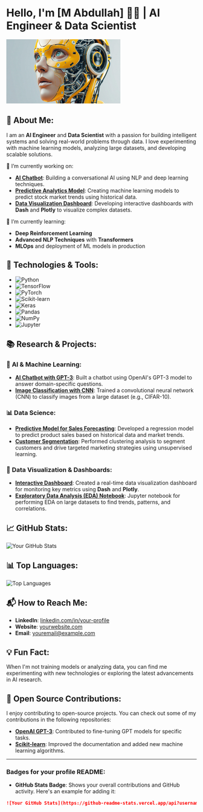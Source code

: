 # Hello, I'm [M Abdullah] 👨‍💻 | AI Engineer & Data Scientist

<img src="https://raw.githubusercontent.com/abdullah-0an/abdullah-0an/main/image%20(34).png" alt="Banner Image" style="width: 60%; height: 50;" />


## 🚀 About Me:
I am an **AI Engineer** and **Data Scientist** with a passion for building intelligent systems and solving real-world problems through data. I love experimenting with machine learning models, analyzing large datasets, and developing scalable solutions.

🔭 I’m currently working on:
- **[AI Chatbot](link-to-project)**: Building a conversational AI using NLP and deep learning techniques.
- **[Predictive Analytics Model](link-to-project)**: Creating machine learning models to predict stock market trends using historical data.
- **[Data Visualization Dashboard](link-to-project)**: Developing interactive dashboards with **Dash** and **Plotly** to visualize complex datasets.

🌱 I’m currently learning:
- **Deep Reinforcement Learning**
- **Advanced NLP Techniques** with **Transformers**
- **MLOps** and deployment of ML models in production

## 🔧 Technologies & Tools:
- ![Python](https://img.shields.io/badge/Python-3776AB?style=flat&logo=python&logoColor=white)
- ![TensorFlow](https://img.shields.io/badge/TensorFlow-FF6F00?style=flat&logo=tensorflow&logoColor=white)
- ![PyTorch](https://img.shields.io/badge/PyTorch-EE4C2C?style=flat&logo=pytorch&logoColor=white)
- ![Scikit-learn](https://img.shields.io/badge/scikit--learn-F7931E?style=flat&logo=scikit-learn&logoColor=white)
- ![Keras](https://img.shields.io/badge/Keras-FF4F00?style=flat&logo=keras&logoColor=white)
- ![Pandas](https://img.shields.io/badge/Pandas-150458?style=flat&logo=pandas&logoColor=white)
- ![NumPy](https://img.shields.io/badge/NumPy-013243?style=flat&logo=numpy&logoColor=white)
- ![Jupyter](https://img.shields.io/badge/Jupyter-F37626?style=flat&logo=jupyter&logoColor=white)

## 📚 Research & Projects:
### 🧠 **AI & Machine Learning**:
- **[AI Chatbot with GPT-3](link-to-project)**: Built a chatbot using OpenAI's GPT-3 model to answer domain-specific questions.
- **[Image Classification with CNN](link-to-project)**: Trained a convolutional neural network (CNN) to classify images from a large dataset (e.g., CIFAR-10).

### 📊 **Data Science**:
- **[Predictive Model for Sales Forecasting](link-to-project)**: Developed a regression model to predict product sales based on historical data and market trends.
- **[Customer Segmentation](link-to-project)**: Performed clustering analysis to segment customers and drive targeted marketing strategies using unsupervised learning.

### 🔗 **Data Visualization & Dashboards**:
- **[Interactive Dashboard](link-to-project)**: Created a real-time data visualization dashboard for monitoring key metrics using **Dash** and **Plotly**.
- **[Exploratory Data Analysis (EDA) Notebook](link-to-project)**: Jupyter notebook for performing EDA on large datasets to find trends, patterns, and correlations.

## 📈 GitHub Stats:
![Your GitHub Stats](https://github-readme-stats.vercel.app/api?username=yourusername&show_icons=true&hide_title=true&hide=prs&count_private=true&hide_border=true)

## 📊 Top Languages:
![Top Languages](https://github-readme-stats.vercel.app/api/top-langs/?username=yourusername&layout=compact&langs_count=10&hide=html,css)

## 📬 How to Reach Me:
- **LinkedIn**: [linkedin.com/in/your-profile](https://www.linkedin.com/in/your-profile)
- **Website**: [yourwebsite.com](https://www.yourwebsite.com)
- **Email**: [youremail@example.com](mailto:youremail@example.com)

## 💡 Fun Fact:
When I'm not training models or analyzing data, you can find me experimenting with new technologies or exploring the latest advancements in AI research. 

## 🚀 Open Source Contributions:
I enjoy contributing to open-source projects. You can check out some of my contributions in the following repositories:
- **[OpenAI GPT-3](link-to-contribution)**: Contributed to fine-tuning GPT models for specific tasks.
- **[Scikit-learn](link-to-contribution)**: Improved the documentation and added new machine learning algorithms.

---

### Badges for your profile README:
- **GitHub Stats Badge**: Shows your overall contributions and GitHub activity. Here's an example for adding it:
  
```markdown
![Your GitHub Stats](https://github-readme-stats.vercel.app/api?username=yourusername&show_icons=true&hide_title=true&hide=prs&count_private=true&hide_border=true)
